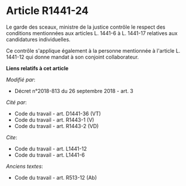 # Article R1441-24

Le garde des sceaux, ministre de la justice contrôle le respect des conditions mentionnées aux articles L. 1441-6 à L.
1441-17 relatives aux candidatures individuelles.

Ce contrôle s'applique également à la personne mentionnée à l'article L. 1441-12 qui donne mandat à son conjoint
collaborateur.

**Liens relatifs à cet article**

_Modifié par_:

  - Décret n°2018-813 du 26 septembre 2018 - art. 3

_Cité par_:

  - Code du travail - art. D1441-36 (VT)
  - Code du travail - art. R1443-1 (V)
  - Code du travail - art. R1443-2 (VD)

_Cite_:

  - Code du travail - art. L1441-12
  - Code du travail - art. L1441-6

_Anciens textes_:

  - Code du travail - art. R513-12 (Ab)
